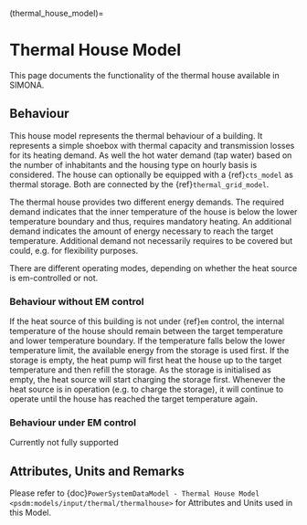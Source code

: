 (thermal_house_model)=

# Thermal House Model

This page documents the functionality of the thermal house available in SIMONA.

## Behaviour

This house model represents the thermal behaviour of a building. It represents a simple shoebox with thermal capacity and  transmission losses for its heating demand. As well the hot water demand (tap water) based on the number of inhabitants and the housing type on hourly basis is considered. The house can optionally be equipped with a {ref}`cts_model` as thermal storage. Both are connected by the {ref}`thermal_grid_model`.

The thermal house provides two different energy demands. The required demand indicates that the inner temperature of the house is below the lower temperature boundary and thus, requires mandatory heating. An additional demand indicates the amount of energy necessary to reach the target temperature. Additional demand not necessarily requires to be covered but could, e.g. for flexibility purposes.

There are different operating modes, depending on whether the heat source is em-controlled or not.

### Behaviour without EM control

If the heat source of this building is not under {ref}`em` control, the internal temperature of the house should remain between the target temperature and lower temperature boundary. If the temperature falls below the lower temperature limit, the available energy from the storage is used first. If the storage 
is empty, the heat pump will first heat the house up to the target temperature and then refill the storage.
As the storage is initialised as empty, the heat source will start charging the storage first. Whenever the heat source is in operation (e.g. to charge the storage), it will continue to operate until the house has reached the target temperature again.

### Behaviour under EM control

Currently not fully supported

## Attributes, Units and Remarks

Please refer to  {doc}`PowerSystemDataModel - Thermal House Model <psdm:models/input/thermal/thermalhouse>` for Attributes and Units used in this Model.

